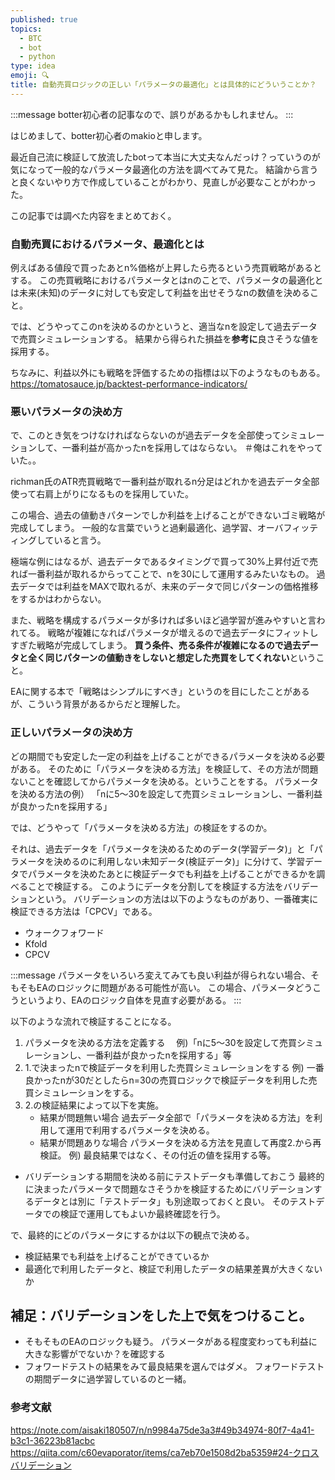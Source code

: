 ```yaml
---
published: true
topics:
  - BTC
  - bot
  - python
type: idea
emoji: 🔍
title: 自動売買ロジックの正しい「パラメータの最適化」とは具体的にどういうことか？
---
```

:::message
botter初心者の記事なので、誤りがあるかもしれません。
:::

はじめまして、botter初心者のmakioと申します。

最近自己流に検証して放流したbotって本当に大丈夫なんだっけ？っていうのが気になって一般的なパラメータ最適化の方法を調べてみて見た。
結論から言うと良くないやり方で作成していることがわかり、見直しが必要なことがわかった。

この記事では調べた内容をまとめておく。

### 自動売買におけるパラメータ、最適化とは
例えばある値段で買ったあとn%価格が上昇したら売るという売買戦略があるとする。
この売買戦略におけるパラメータとはnのことで、パラメータの最適化とは未来(未知)のデータに対しても安定して利益を出せそうなnの数値を決めること。

では、どうやってこのnを決めるのかというと、適当なnを設定して過去データで売買シミュレーションする。
結果から得られた損益を**参考に**良さそうな値を採用する。

ちなみに、利益以外にも戦略を評価するための指標は以下のようなものもある。
https://tomatosauce.jp/backtest-performance-indicators/

### 悪いパラメータの決め方
で、このとき気をつけなければならないのが過去データを全部使ってシミュレーションして、一番利益が高かったnを採用してはならない。
＃俺はこれをやっていた。。

richman氏のATR売買戦略で一番利益が取れるn分足はどれかを過去データ全部使って右肩上がりになるものを採用していた。

この場合、過去の値動きパターンでしか利益を上げることができないゴミ戦略が完成してしまう。
一般的な言葉でいうと過剰最適化、過学習、オーバフィッティングしていると言う。

極端な例にはなるが、過去データであるタイミングで買って30%上昇付近で売れば一番利益が取れるからってことで、nを30にして運用するみたいなもの。
過去データでは利益をMAXで取れるが、未来のデータで同じパターンの価格推移をするかはわからない。

また、戦略を構成するパラメータが多ければ多いほど過学習が進みやすいと言われてる。
戦略が複雑になればパラメータが増えるので過去データにフィットしすぎた戦略が完成してしまう。
**買う条件、売る条件が複雑になるので過去データと全く同じパターンの値動きをしないと想定した売買をしてくれない**ということ。

EAに関する本で「戦略はシンプルにすべき」というのを目にしたことがあるが、こういう背景があるからだと理解した。
### 正しいパラメータの決め方
どの期間でも安定した一定の利益を上げることができるパラメータを決める必要がある。
そのために「パラメータを決める方法」を検証して、その方法が問題ないことを確認してからパラメータを決める。ということをする。
パラメータを決める方法の例）
「nに5〜30を設定して売買シミュレーションし、一番利益が良かったnを採用する」

では、どうやって「パラメータを決める方法」の検証をするのか。

それは、過去データを「パラメータを決めるためのデータ(学習データ)」と「パラメータを決めるのに利用しない未知データ(検証データ)」に分けて、学習データでパラメータを決めたあとに検証データでも利益を上げることができるかを調べることで検証する。
このようにデータを分割してを検証する方法をバリデーションという。
バリデーションの方法は以下のようなものがあり、一番確実に検証できる方法は「CPCV」である。
- ウォークフォワード
- Kfold
- CPCV

:::message
パラメータをいろいろ変えてみても良い利益が得られない場合、そもそもEAのロジックに問題がある可能性が高い。
この場合、パラメータどうこうというより、EAのロジック自体を見直す必要がある。
:::

以下のような流れで検証することになる。
1. パラメータを決める方法を定義する
   　例)「nに5〜30を設定して売買シミュレーションし、一番利益が良かったnを採用する」等
2. 1.で決まったnで検証データを利用した売買シミュレーションをする
	例)
	一番良かったnが30だとしたらn=30の売買ロジックで検証データを利用した売買シミュレーションをする。
3. 2.の検証結果によって以下を実施。
	- 結果が問題無い場合
		過去データ全部で「パラメータを決める方法」を利用して運用で利用するパラメータを決める。
	- 結果が問題ありな場合
		パラメータを決める方法を見直して再度2.から再検証。
		例) 
		最良結果ではなく、その付近の値を採用する等。

- バリデーションする期間を決める前にテストデータも準備しておこう
最終的に決まったパラメータで問題なさそうかを検証するためにバリデーションするデータとは別に「テストデータ」も別途取っておくと良い。
そのテストデータでの検証で運用してもよいか最終確認を行う。

で、最終的にどのパラメータにするかは以下の観点で決める。
- 検証結果でも利益を上げることができているか
- 最適化で利用したデータと、検証で利用したデータの結果差異が大きくないか

## 補足：バリデーションをした上で気をつけること。
- そもそものEAのロジックも疑う。
	パラメータがある程度変わっても利益に大きな影響がでないか？を確認する
- フォワードテストの結果をみて最良結果を選んではダメ。
	フォワードテストの期間データに過学習しているのと一緒。

### 参考文献
https://note.com/aisaki180507/n/n9984a75de3a3#49b34974-80f7-4a41-b3c1-36223b81acbc
https://qiita.com/c60evaporator/items/ca7eb70e1508d2ba5359#24-クロスバリデーション